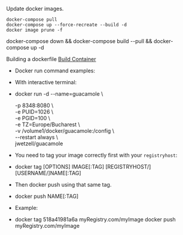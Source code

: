 Update docker images.

	docker-compose pull
	docker-compose up --force-recreate --build -d
	docker image prune -f
docker-compose down && docker-compose build --pull && docker-compose up -d

 Building a dockerfile [Build Container](https://learn.microsoft.com/en-us/dotnet/core/docker/build-container?tabs=linux&pivots=dotnet-8-0)


- Docker run command examples:

- With interactive terminal:
- docker run -d --name=guacamole \
    
    -p 8348:8080 \  
    -e PUID=1026 \  
    -e PGID=100 \  
    -e TZ=Europe/Bucharest \  
    -v /volume1/docker/guacamole:/config \  
    --restart always \  
    jwetzell/guacamole  
    

- You need to tag your image correctly first with your `registryhost`:
-   docker tag [OPTIONS] IMAGE[:TAG] [REGISTRYHOST/][USERNAME/]NAME[:TAG]
    
- Then docker push using that same tag.
-   docker push NAME[:TAG]
    
- Example:
-   docker tag 518a41981a6a myRegistry.com/myImage
      docker push myRegistry.com/myImage